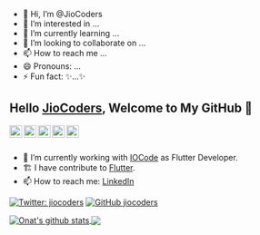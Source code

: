 - 👋 Hi, I’m @JioCoders
- 👀 I’m interested in ...
- 🌱 I’m currently learning ...
- 💞️ I’m looking to collaborate on ...
- 📫 How to reach me ...
- 😄 Pronouns: ...
- ⚡ Fun fact:  ✨...✨

<!---
JioCoders/JioCoders is a ✨ special ✨ repository because its `README.md` (this file) appears on your GitHub profile.
You can click the Preview link to take a look at your changes.
--->

## Hello [JioCoders](https://iocode.shop), Welcome to My GitHub 👋

<a href="https://tr.linkedin.com/in/jiocoders">
  <img align="left" alt="Onat's LinkedIn" width="22px" src="https://cdn.jsdelivr.net/npm/simple-icons@v3/icons/linkedin.svg" />
</a>
<a href="https://github.com/jiocoders">
  <img align="left" alt="Onat's Github" width="22px" src="https://cdn.jsdelivr.net/npm/simple-icons@v3/icons/github.svg" />
</a>
<a href="https://medium.com/jiocoders">
  <img align="left" alt="Onat's Medium" width="22px" src="https://cdn.jsdelivr.net/npm/simple-icons@v3/icons/medium.svg" />
</a>
<a href="https://stackoverflow.com/users/23353326/jiocoders">
  <img align="left" alt="Onat's Medium" width="22px" src="https://cdn.jsdelivr.net/npm/simple-icons@v3/icons/stackoverflow.svg" />
</a>
<a href="https://twitter.com/jiocoders">
  <img align="left" alt="Onat's Twitter" width="22px" src="https://cdn.jsdelivr.net/npm/simple-icons@v3/icons/twitter.svg" />
</a>

<br/>
<br/>



- 🔭 I’m currently working with [IOCode](https://www.iocode.shop/) as Flutter Developer.
- 🏗 I have contribute to [Flutter](https://github.com/flutter/flutter).
- 📫 How to reach me: [LinkedIn](https://tr.linkedin.com/in/jiocoders)

[![Twitter: jiocoders](https://img.shields.io/twitter/follow/ciplionat?style=social)](https://tr.linkedin.com/in/jiocoders)
[![GitHub jiocoders](https://img.shields.io/github/followers/onatcipli?label=follow&style=social)](https://github.com/jiocoders)


<a href="https://github.com/jiocoders">
 <img align="center" src="https://github-readme-stats.vercel.app/api?username=jiocoders&show_icons=true&theme=dark&line_height=25&count_private=true&icon_color=00B4AA" alt="Onat's github stats"/>
</a>
<a href="https://github.com/jiocoders">
  <img align="center" src="https://github-readme-stats.vercel.app/api/top-langs/?username=jiocoders&theme=dark&layout=compact" />
</a>

